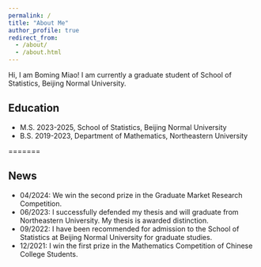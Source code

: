 ```yaml
---
permalink: /
title: "About Me"
author_profile: true
redirect_from: 
  - /about/
  - /about.html
---
```

Hi, I am Boming Miao! I am currently a graduate student of School of Statistics, Beijing Normal University.
## Education
- M.S. 2023-2025, School of Statistics, Beijing Normal University
- B.S. 2019-2023, Department of Mathematics, Northeastern University



======= 
## News
- 04/2024: We win the second prize in the Graduate Market Research Competition.
- 06/2023: I successfully defended my thesis and will graduate from Northeastern University. My thesis is awarded distinction.
- 09/2022: I have been recommended for admission to the School of Statistics at Beijing Normal University for graduate studies.
- 12/2021: I win the first prize in the Mathematics Competition of Chinese College Students.